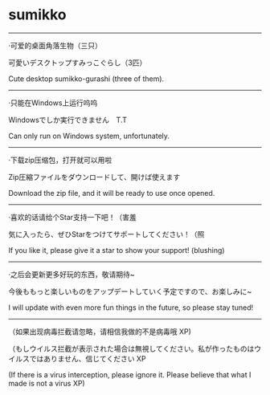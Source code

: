 # sumikko

---------------------------------------------

·可爱的桌面角落生物（三只）

可愛いデスクトップすみっこぐらし（3匹）

Cute desktop sumikko-gurashi (three of them).

---------------------------------------------


·只能在Windows上运行呜呜

Windowsでしか実行できません　T.T

Can only run on Windows system, unfortunately.

---------------------------------------------


·下载zip压缩包，打开就可以用啦

Zip圧縮ファイルをダウンロードして、開けば使えます

Download the zip file, and it will be ready to use once opened.

---------------------------------------------


·喜欢的话请给个Star支持一下吧！（害羞

気に入ったら、ぜひStarをつけてサポートしてください！（照

If you like it, please give it a star to show your support! (blushing)

---------------------------------------------


·之后会更新更多好玩的东西，敬请期待~

今後ももっと楽しいものをアップデートしていく予定ですので、お楽しみに~

I will update with even more fun things in the future, so please stay tuned!

---------------------------------------------

（如果出现病毒拦截请忽略，请相信我做的不是病毒哦 XP)

（もしウイルス拦截が表示された場合は無視してください。私が作ったものはウイルスではありません、信じてください XP

(If there is a virus interception, please ignore it. Please believe that what I made is not a virus XP)


